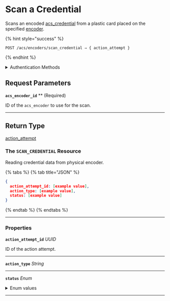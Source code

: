 # Scan a Credential

Scans an encoded [acs_credential](../../../capability-guides/access-systems/managing-credentials.md) from a plastic card placed on the specified [encoder](../../../capability-guides/access-systems/working-with-card-encoders-and-scanners/README.md).

{% hint style="success" %}
```
POST /acs/encoders/scan_credential ⇒ { action_attempt }
```
{% endhint %}

<details>

<summary>Authentication Methods</summary>

- API key
- Personal access token
  <br>Must also include the `seam-workspace` header in the request.
</details>

## Request Parameters

**`acs_encoder_id`** ** (Required)

ID of the `acs_encoder` to use for the scan.

---


## Return Type

[action\_attempt](./)

### The `SCAN_CREDENTIAL` Resource

Reading credential data from physical encoder.

{% tabs %}
{% tab title="JSON" %}
```json
{
  action_attempt_id: [example value],
  action_type: [example value],
  status: [example value]
}
```
{% endtab %}
{% endtabs %}

---

### Properties

**`action_attempt_id`** *UUID*

ID of the action attempt.


---

**`action_type`** *String*


---

**`status`** *Enum*

<details>

<summary>Enum values</summary>

- `success`
- `pending`
- `error`
</details>


---

